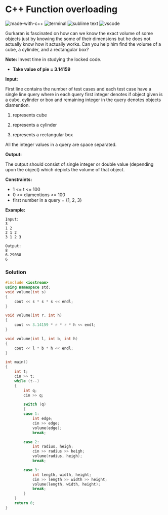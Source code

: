 # C++ Function overloading
![made-with-c++](https://img.shields.io/badge/Made%20with-C++-007396.svg)
![terminal](https://img.shields.io/badge/Windows%20Terminal-4D4D4D?logo=windows%20terminal&logoColor=white)
![sublime text](https://img.shields.io/badge/sublime_text-%23575757.svg?logo=sublime-text&logoColor=important)
![vscode](https://img.shields.io/badge/Visual_Studio_Code-0078D4?logo=visual%20studio%20code&logoColor=white)

Gurkaran is fascinated on how can we know the exact volume of some objects just by knowing the some of their dimensions but he does not actually know how it actually works. Can you help him find the volume of a cube, a cylinder, and a rectangular box?

**Note:** Invest time in studying the locked code.

- **Take value of pie = 3.14159**

**Input:**

First line contains the number of test cases
and each test case have a single line query where in each query first integer denotes if object given is a cube, cylinder or box and remaining integer in  the query denotes objects diamention.

1. represents cube

2. represents a cylinder

3. represents a rectangular box

All the integer values in a query are space separated.

**Output:**

The output should consist of single integer or double value (depending upon the object) which depicts the volume of that object.

**Constraints:**

- 1 <= t <= 100
- 0 <= diamentions <= 100
- first number in a query = {1, 2, 3}

**Example:**
```
Input:
3
1 2
2 1 2
3 1 2 3

Output:
8
6.29038
6
```

### Solution
```cpp
#include <iostream>
using namespace std;
void volume(int s)
{
    cout << s * s * s << endl;
}

void volume(int r, int h)
{
    cout << 3.14159 * r * r * h << endl;
}

void volume(int l, int b, int h)
{
    cout << l * b * h << endl;
}

int main()
{
    int t;
    cin >> t;
    while (t--)
    {
        int q;
        cin >> q;

        switch (q)
        {
        case 1:
            int edge;
            cin >> edge;
            volume(edge);
            break;

        case 2:
            int radius, heigh;
            cin >> radius >> heigh;
            volume(radius, heigh);
            break;

        case 3:
            int length, width, height;
            cin >> length >> width >> height;
            volume(length, width, height);
            break;
        }
    }
    return 0;
}
```